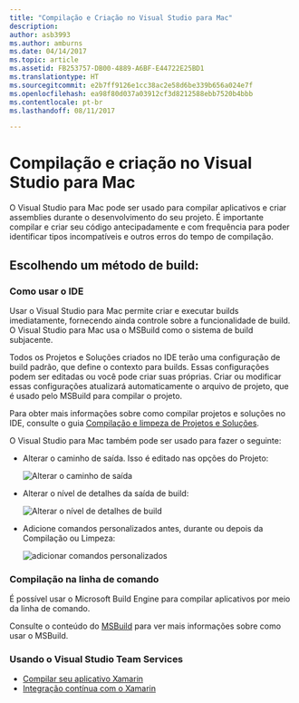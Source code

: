 ```yaml
---
title: "Compilação e Criação no Visual Studio para Mac"
description: 
author: asb3993
ms.author: amburns
ms.date: 04/14/2017
ms.topic: article
ms.assetid: FB253757-DB00-4889-A6BF-E44722E25BD1
ms.translationtype: HT
ms.sourcegitcommit: e2b7ff9126e1cc38ac2e58d6be339b656a024e7f
ms.openlocfilehash: ea98f80d037a03912cf3d8212588ebb7520b4bbb
ms.contentlocale: pt-br
ms.lasthandoff: 08/11/2017

---
```


# <a name="compiling-and-building-in-visual-studio-for-mac"></a>Compilação e criação no Visual Studio para Mac

O Visual Studio para Mac pode ser usado para compilar aplicativos e criar assemblies durante o desenvolvimento do seu projeto. É importante compilar e criar seu código antecipadamente e com frequência para poder identificar tipos incompatíveis e outros erros do tempo de compilação.

## <a name="choosing-a-build-method"></a>Escolhendo um método de build:

### <a name="using-the-ide"></a>Como usar o IDE

Usar o Visual Studio para Mac permite criar e executar builds imediatamente, fornecendo ainda controle sobre a funcionalidade de build. O Visual Studio para Mac usa o MSBuild como o sistema de build subjacente.

Todos os Projetos e Soluções criados no IDE terão uma configuração de build padrão, que define o contexto para builds. Essas configurações podem ser editadas ou você pode criar suas próprias. Criar ou modificar essas configurações atualizará automaticamente o arquivo de projeto, que é usado pelo MSBuild para compilar o projeto.  

Para obter mais informações sobre como compilar projetos e soluções no IDE, consulte o guia [Compilação e limpeza de Projetos e Soluções](~/building-and-cleaning-projects-and-solutions.md).

O Visual Studio para Mac também pode ser usado para fazer o seguinte:

* Alterar o caminho de saída. Isso é editado nas opções do Projeto:

    ![Alterar o caminho de saída](media/compiling-and-building-image4.png)

* Alterar o nível de detalhes da saída de build:

    ![Alterar o nível de detalhes de build](media/compiling-and-building-image5.png)

* Adicione comandos personalizados antes, durante ou depois da Compilação ou Limpeza:

    ![adicionar comandos personalizados](media/compiling-and-building-image6.png)

### <a name="building-from-command-line"></a>Compilação na linha de comando

É possível usar o Microsoft Build Engine para compilar aplicativos por meio da linha de comando.

Consulte o conteúdo do [MSBuild](https://docs.microsoft.com/en-us/visualstudio/msbuild/msbuild) para ver mais informações sobre como usar o MSBuild.

### <a name="using-visual-studio-team-services"></a>Usando o Visual Studio Team Services

* [Compilar seu aplicativo Xamarin](https://www.visualstudio.com/en-us/docs/build/apps/mobile/xamarin)
* [Integração contínua com o Xamarin](https://developer.xamarin.com/guides/cross-platform/ci/)
